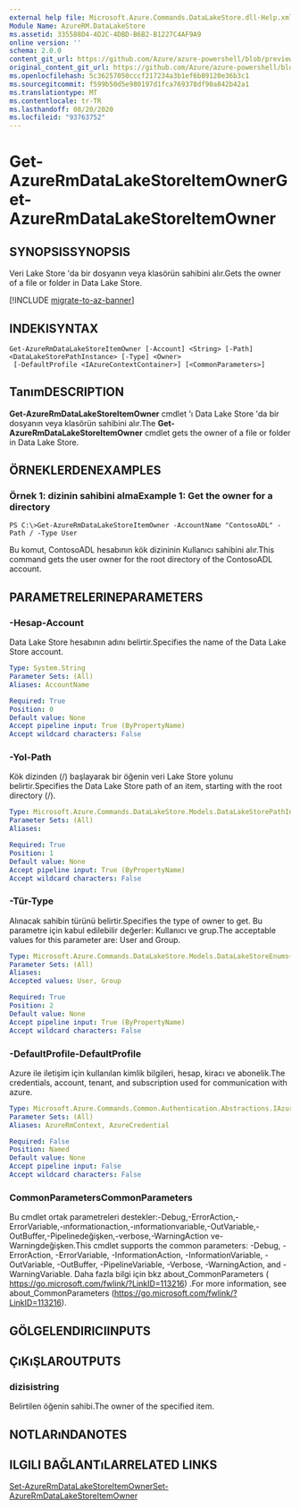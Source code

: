 ```yaml
---
external help file: Microsoft.Azure.Commands.DataLakeStore.dll-Help.xml
Module Name: AzureRM.DataLakeStore
ms.assetid: 335588D4-4D2C-4DBD-B6B2-B1227C4AF9A9
online version: ''
schema: 2.0.0
content_git_url: https://github.com/Azure/azure-powershell/blob/preview/src/ResourceManager/DataLakeStore/Commands.DataLakeStore/help/Get-AzureRmDataLakeStoreItemOwner.md
original_content_git_url: https://github.com/Azure/azure-powershell/blob/preview/src/ResourceManager/DataLakeStore/Commands.DataLakeStore/help/Get-AzureRmDataLakeStoreItemOwner.md
ms.openlocfilehash: 5c36257050cccf217234a3b1ef6b89120e36b3c1
ms.sourcegitcommit: f599b50d5e980197d1fca769378df90a842b42a1
ms.translationtype: MT
ms.contentlocale: tr-TR
ms.lasthandoff: 08/20/2020
ms.locfileid: "93763752"
---
```

# <span data-ttu-id="31444-101">Get-AzureRmDataLakeStoreItemOwner</span><span class="sxs-lookup"><span data-stu-id="31444-101">Get-AzureRmDataLakeStoreItemOwner</span></span>

## <span data-ttu-id="31444-102">SYNOPSIS</span><span class="sxs-lookup"><span data-stu-id="31444-102">SYNOPSIS</span></span>
<span data-ttu-id="31444-103">Veri Lake Store 'da bir dosyanın veya klasörün sahibini alır.</span><span class="sxs-lookup"><span data-stu-id="31444-103">Gets the owner of a file or folder in Data Lake Store.</span></span>

[!INCLUDE [migrate-to-az-banner](../../includes/migrate-to-az-banner.md)]

## <span data-ttu-id="31444-104">INDEKI</span><span class="sxs-lookup"><span data-stu-id="31444-104">SYNTAX</span></span>

```
Get-AzureRmDataLakeStoreItemOwner [-Account] <String> [-Path] <DataLakeStorePathInstance> [-Type] <Owner>
 [-DefaultProfile <IAzureContextContainer>] [<CommonParameters>]
```

## <span data-ttu-id="31444-105">Tanım</span><span class="sxs-lookup"><span data-stu-id="31444-105">DESCRIPTION</span></span>
<span data-ttu-id="31444-106">**Get-AzureRmDataLakeStoreItemOwner** cmdlet 'ı Data Lake Store 'da bir dosyanın veya klasörün sahibini alır.</span><span class="sxs-lookup"><span data-stu-id="31444-106">The **Get-AzureRmDataLakeStoreItemOwner** cmdlet gets the owner of a file or folder in Data Lake Store.</span></span>

## <span data-ttu-id="31444-107">ÖRNEKLERDEN</span><span class="sxs-lookup"><span data-stu-id="31444-107">EXAMPLES</span></span>

### <span data-ttu-id="31444-108">Örnek 1: dizinin sahibini alma</span><span class="sxs-lookup"><span data-stu-id="31444-108">Example 1: Get the owner for a directory</span></span>
```
PS C:\>Get-AzureRmDataLakeStoreItemOwner -AccountName "ContosoADL" -Path / -Type User
```

<span data-ttu-id="31444-109">Bu komut, ContosoADL hesabının kök dizininin Kullanıcı sahibini alır.</span><span class="sxs-lookup"><span data-stu-id="31444-109">This command gets the user owner for the root directory of the ContosoADL account.</span></span>

## <span data-ttu-id="31444-110">PARAMETRELERINE</span><span class="sxs-lookup"><span data-stu-id="31444-110">PARAMETERS</span></span>

### <span data-ttu-id="31444-111">-Hesap</span><span class="sxs-lookup"><span data-stu-id="31444-111">-Account</span></span>
<span data-ttu-id="31444-112">Data Lake Store hesabının adını belirtir.</span><span class="sxs-lookup"><span data-stu-id="31444-112">Specifies the name of the Data Lake Store account.</span></span>

```yaml
Type: System.String
Parameter Sets: (All)
Aliases: AccountName

Required: True
Position: 0
Default value: None
Accept pipeline input: True (ByPropertyName)
Accept wildcard characters: False
```

### <span data-ttu-id="31444-113">-Yol</span><span class="sxs-lookup"><span data-stu-id="31444-113">-Path</span></span>
<span data-ttu-id="31444-114">Kök dizinden (/) başlayarak bir öğenin veri Lake Store yolunu belirtir.</span><span class="sxs-lookup"><span data-stu-id="31444-114">Specifies the Data Lake Store path of an item, starting with the root directory (/).</span></span>

```yaml
Type: Microsoft.Azure.Commands.DataLakeStore.Models.DataLakeStorePathInstance
Parameter Sets: (All)
Aliases: 

Required: True
Position: 1
Default value: None
Accept pipeline input: True (ByPropertyName)
Accept wildcard characters: False
```

### <span data-ttu-id="31444-115">-Tür</span><span class="sxs-lookup"><span data-stu-id="31444-115">-Type</span></span>
<span data-ttu-id="31444-116">Alınacak sahibin türünü belirtir.</span><span class="sxs-lookup"><span data-stu-id="31444-116">Specifies the type of owner to get.</span></span>
<span data-ttu-id="31444-117">Bu parametre için kabul edilebilir değerler: Kullanıcı ve grup.</span><span class="sxs-lookup"><span data-stu-id="31444-117">The acceptable values for this parameter are: User and Group.</span></span>

```yaml
Type: Microsoft.Azure.Commands.DataLakeStore.Models.DataLakeStoreEnums+Owner
Parameter Sets: (All)
Aliases: 
Accepted values: User, Group

Required: True
Position: 2
Default value: None
Accept pipeline input: True (ByPropertyName)
Accept wildcard characters: False
```

### <span data-ttu-id="31444-118">-DefaultProfile</span><span class="sxs-lookup"><span data-stu-id="31444-118">-DefaultProfile</span></span>
<span data-ttu-id="31444-119">Azure ile iletişim için kullanılan kimlik bilgileri, hesap, kiracı ve abonelik.</span><span class="sxs-lookup"><span data-stu-id="31444-119">The credentials, account, tenant, and subscription used for communication with azure.</span></span>

```yaml
Type: Microsoft.Azure.Commands.Common.Authentication.Abstractions.IAzureContextContainer
Parameter Sets: (All)
Aliases: AzureRmContext, AzureCredential

Required: False
Position: Named
Default value: None
Accept pipeline input: False
Accept wildcard characters: False
```

### <span data-ttu-id="31444-120">CommonParameters</span><span class="sxs-lookup"><span data-stu-id="31444-120">CommonParameters</span></span>
<span data-ttu-id="31444-121">Bu cmdlet ortak parametreleri destekler:-Debug,-ErrorAction,-ErrorVariable,-ınformationaction,-ınformationvariable,-OutVariable,-OutBuffer,-Pipelinedeğişken,-verbose,-WarningAction ve-Warningdeğişken.</span><span class="sxs-lookup"><span data-stu-id="31444-121">This cmdlet supports the common parameters: -Debug, -ErrorAction, -ErrorVariable, -InformationAction, -InformationVariable, -OutVariable, -OutBuffer, -PipelineVariable, -Verbose, -WarningAction, and -WarningVariable.</span></span> <span data-ttu-id="31444-122">Daha fazla bilgi için bkz about_CommonParameters ( https://go.microsoft.com/fwlink/?LinkID=113216) .</span><span class="sxs-lookup"><span data-stu-id="31444-122">For more information, see about_CommonParameters (https://go.microsoft.com/fwlink/?LinkID=113216).</span></span>

## <span data-ttu-id="31444-123">GÖLGELENDIRICI</span><span class="sxs-lookup"><span data-stu-id="31444-123">INPUTS</span></span>

## <span data-ttu-id="31444-124">ÇıKıŞLAR</span><span class="sxs-lookup"><span data-stu-id="31444-124">OUTPUTS</span></span>

### <span data-ttu-id="31444-125">dizisi</span><span class="sxs-lookup"><span data-stu-id="31444-125">string</span></span>
<span data-ttu-id="31444-126">Belirtilen öğenin sahibi.</span><span class="sxs-lookup"><span data-stu-id="31444-126">The owner of the specified item.</span></span>

## <span data-ttu-id="31444-127">NOTLARıNDA</span><span class="sxs-lookup"><span data-stu-id="31444-127">NOTES</span></span>

## <span data-ttu-id="31444-128">ILGILI BAĞLANTıLAR</span><span class="sxs-lookup"><span data-stu-id="31444-128">RELATED LINKS</span></span>

[<span data-ttu-id="31444-129">Set-AzureRmDataLakeStoreItemOwner</span><span class="sxs-lookup"><span data-stu-id="31444-129">Set-AzureRmDataLakeStoreItemOwner</span></span>](./Set-AzureRmDataLakeStoreItemOwner.md)


